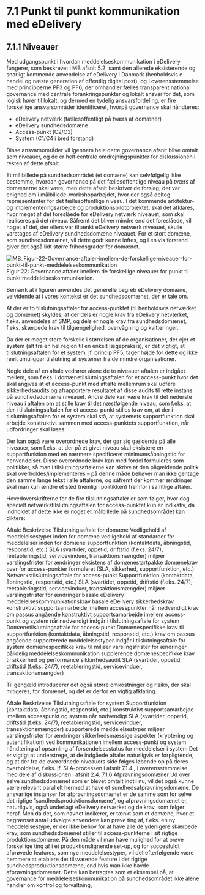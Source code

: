 # 7.1 Punkt til punkt kommunikation med eDelivery

## 7.1.1 Niveauer

Med udgangspunkt i hvordan meddelelseskommunikation i eDelivery fungerer, som beskrevet i MB afsnit 5.2, samt den allerede eksisterende og snarligt kommende anvendelse af eDelivery i Danmark (henholdsvis e-handel og næste generation af offentlig digital post), og i overensstemmelse med principperne PF3 og PF6, der omhandler fælles transparent national governance med centrale forankringspunkter og lokalt ansvar for det, som logisk hører til lokalt, og dermed en tydelig ansvarsfordeling, er fire forskellige ansvarsområder identificeret, hvorpå governance skal håndteres:

- eDelivery netværk (fællesoffentligt på tværs af domæner)
- eDelivery sundhedsdomæne
- Access-punkt (C2/C3)
- System (C1/C4 i bred forstand)

Disse ansvarsområder vil igennem hele dette governance afsnit blive omtalt som niveauer, og de er helt centrale omdrejningspunkter for diskussionen i resten af dette afsnit.

Et målbillede på sundhedsområdet (et domæne) kan selvfølgelig ikke bestemme, hvordan governance på det fællesoffentlige niveau på tværs af domænerne skal være, men dette afsnit
beskriver de forslag, der var enighed om i målbillede-workshoparbejdet, hvor der også deltog repræsentanter for det fællesoffentlige niveau. I det kommende arkitektur- og implementeringsarbejde og produktionspilotprojektet, skal det afklares, hvor meget af det foreslåede for eDelivery netværk niveauet, som skal realiseres på det niveau. Såfremt det bliver mindre end det foreslåede, vil noget af det, der ellers var tiltænkt eDelivery netværk niveauet, skulle varetages af eDelivery sundhedsdomæne niveauet. For et stort domæne, som sundhedsdomænet, vil dette godt kunne løftes, og i en vis forstand giver det også lidt større frihedsgrader for domænet.


![MB_Figur-22-Governance-aftaler-imellem-de-forskellige-niveauer-for-punkt-til-punkt-meddelelseskommunikation](/ehmi/assets/images/MB_Figur-22-Governance-aftaler-imellem-de-forskellige-niveauer-for-punkt-til-punkt-meddelelseskommunikation.png)
Figur 22: Governance aftaler imellem de forskellige niveauer for punkt til punkt meddelelseskommunikation.

Bemærk at i figuren anvendes det generelle begreb eDelivery domæne, velvidende at i vores kontekst er det sundhedsdomænet, der er tale om.

At der er to tilslutningsaftaler for access-punktet (til henholdsvis netværket og domænet) skyldes, at der dels er nogle krav fra eDelivery netværket, f.eks. anvendelse af SMP, og dels er nogle krav fra sundhedsdomænet, f.eks. skærpede krav til tilgængelighed, overvågning og kvitteringer.

Da der er meget store forskelle i størrelsen af de organisationer, der ejer et system (alt fra en hel region til en enkelt lægepraksis), er det vigtigt, at tilslutningsaftalen for et system, jf. princip PF5, tager højde for dette og ikke reelt umuliggør tilslutning af systemer fra de mindre organisationer.

Nogle dele af en aftale vedrører alene de to niveauer aftalen er indgået mellem, som f.eks. i domænetilslutningsaftalen for et access-punkt hvor det skal angives at et access-punkt med aftalte mellemrum skal udføre sikkerhedsaudits og afrapportere resultatet af disse audits til rette instans på sundhedsdomæne niveauet. Andre dele kan være krav til det nederste niveau i aftalen om at stille krav til det næstfølgende niveau, som f.eks. at der i tilslutningsaftalen for et access-punkt stilles krav om, at der i tilslutningsaftalen for et system skal stå, at systemets supportfunktion skal arbejde konstruktivt sammen med access-punktets supportfunktion, når udfordringer skal løses.

Der kan også være overordnede krav, der gør sig gældende på alle niveauer, som f.eks. at der på et givet niveau skal eksistere en supportfunktion med en nærmere specificeret minimumsåbningstid for henvendelser. Disse overordnede krav kan med fordel formuleres som politikker, så man i tilslutningsaftalerne kan skrive at den pågældende politik skal overholdes/implementeres – på denne måde behøver man ikke gentage den samme lange tekst i alle aftalerne, og såfremt der kommer ændringer skal man kun ændre et sted (nemlig i politikken) fremfor i samtlige aftaler.

Hovedoverskrifterne for de fire tilslutningsaftaler er som følger, hvor dog specielt netværkstilslutningsaftalen for access-punktet kun er indikativ, da indholdet af dette ikke er noget et målbillede på sundhedsområdet kan diktere:

Aftale Beskrivelse
Tilslutningsaftale for domæne Vedligehold af meddelelsestyper inden for domæne
vedligehold af standarder for meddelelser inden for
domæne
supportfunktion (kontaktdata, åbningstid, responstid,
etc.)
SLA (svartider, oppetid, driftstid (f.eks. 24/7), reetableringstid,
servicevinduer, transaktionsmængder)
miljøer
varslingsfrister for ændringer
eksistens af domænestartpakke
domænekrav over for access-punkter formuleret
(SLA, sikkerhed, supportfunktion, etc.)
Netværkstilslutningsaftale for
access-punkt
Supportfunktion (kontaktdata, åbningstid, responstid,
etc.)
SLA (svartider, oppetid, driftstid (f.eks. 24/7), reetableringstid,
servicevinduer, transaktionsmængder)
miljøer
varslingsfrister for ændringer
basale eDelivery meddelelseskommunikationskrav
basale eDelivery sikkerhedskrav
konstruktivt supportsamarbejde imellem accesspunkter
når nødvendigt
krav om passus angående konstruktivt supportsamarbejde
imellem access-punkt og system når nødvendigt
indgår i tilslutningsaftale for system
Domænetilslutningsaftale for
access-punkt
Domænespecifikke krav til supportfunktion (kontaktdata,
åbningstid, responstid, etc.)
krav om passus angående supporterede meddelelsestyper
indgår i tilslutningsaftale for system
domænespecifikke krav til miljøer
varslingsfrister for ændringer
pålidelig meddelelseskommunikation
supplerende domænespecifikke krav til sikkerhed og
performance
sikkerhedsaudit
SLA (svartider, oppetid, driftstid (f.eks. 24/7), reetableringstid,
servicevinduer, transaktionsmængder)

Til gengæld introducerer det også større omkostninger og risiko, der skal mitigeres, for domænet, og det er derfor en vigtig afklaring.

Aftale Beskrivelse
Tilslutningsaftale for system Supportfunktion (kontaktdata, åbningstid, responstid,
etc.)
konstruktivt supportsamarbejde imellem accesspunkt
og system når nødvendigt
SLA (svartider, oppetid, driftstid (f.eks. 24/7), reetableringstid,
servicevinduer, transaktionsmængder)
supporterede meddelelsestyper
miljøer
varslingsfrister for ændringer
sikkerhedsmæssige aspekter (kryptering og autentifikation)
ved kommunikationen imellem access-punkt
og system
håndtering af opsamling af forsendelsesstatus for
meddelelser i system
Det er vigtigt at understrege, at de indgåede aftaler naturligvis er forpligtende, og at der fra de
overordnede niveauers side følges løbende op på deres overholdelse, f.eks. jf. SLA-processen i
afsnit 7.1.4., i overensstemmelse med dele af diskussionen i afsnit 2.4.
7.1.6 Afprøvningsdomæner
Ud over selve sundhedsdomænet som er blevet omtalt indtil nu, vil det også kunne være relevant
parallelt hermed at have et sundhedsafprøvningsdomæne. De ansvarlige instanser for afprøvningsdomænet
er de samme som for selve det rigtige ”sundhedsproduktionsdomæne”, og
afprøvningsdomænet er, naturligvis, også underlagt eDelivery netværket og de krav, som følger
heraf. Men da det, som navnet indikerer, er tænkt som et domæne, hvor et begrænset antal
udvalgte anvendere kan prøve ting af, f.eks. en ny meddelelsestype, er der ikke behov for at
have alle de yderligere skærpede krav, som sundhedsdomænet stiller til access-punkterne i sit
rigtige produktionsdomæne. På den måde vil man have mulighed for at prøve forskellige ting af
i et produktionslignende set-up, og for succesfuldt afprøvede features, som nye meddelelsestyper,
vil det efterfølgende være nemmere at etablere det tilsvarende feature i det rigtige sundhedsproduktionsdomæne,
end hvis man ikke havde afprøvningsdomænet.
Dette kan betragtes som et eksempel på, at governance for meddelelseskommunikation på
sundhedsområdet ikke alene handler om kontrol og forvaltning,